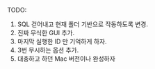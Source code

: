 TODO:

1. SQL 걷어내고 현재 폴더 기반으로 작동하도록 변경.
2. 진짜 무식한 GUI 추가.
3. 마지막 실행한 ID 만 기억하게 하자.
4. 3번 무시하는 옵션 추가.
5. 대충하고 하던 Mac 버전이나 완성하자

